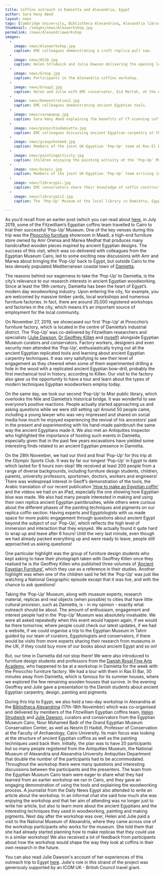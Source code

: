 ```yaml
---
title: Coffins outreach in Damietta and Alexandria, Egypt
author: Sara Hany Abed
layout: news
tags: [Cambridge University, Bibliotheca Alexandrina, Alexandria library, Egyptian Museum Cairo, coffins workshop, ancient Egypt, understanding ancient Egyptian coffins]
thumbnail: /images/news/Alexworkshop.jpg
permalink: /news/Alexandriaworkshop
images:
  -
    image: news/Alexworkshop.jpg
    caption: EMC colleagues demonstrating a craft replica pull saw.
  -
    image: news/HSJD.jpg
    caption: Helen Strudwick and Julie Dawson delivering the opening lecture for the workshop.
  -
    image: news/Group.jpg
    caption: Participants in the Alexandria coffins workshop.
  -
    image: news/Group2.jpg
    caption: Helen and Julie with EMC conservator, Eid Mertah, at the Alexandria workshop.
  - 
    image: news/Demonstration2.jpg
    caption: EMC colleagues demonstrating ancient Egyptian tools.
  -
    image: news/sarapopup.jpg
    caption: Sara Hany Abed explaining the benefits of CT-scanning coffins to children in Damietta.
  - 
    image: news/pinocchiodamietta.jpg
    caption: EMC colleagues discussing ancient Egyptian carpentry at the Pinocchio furniture factory.
  -
    image: news/groupshotmed.jpg
    caption: Members of the joint UK-Egyptian 'Pop-Up' team at Ras-El Barr near Damietta.
  - 
    image: news/paintingactivity.jpg
    caption: Children enjoying the painting activity at the 'Pop-Up' Museum in Damietta.
  -
    image: news/buspic.jpg
    caption: Members of the joint UK-Egyptian 'Pop-Up' team arriving in Damietta.
  -
    image: news/librarypic.jpg
    caption: EMC conservators share their knowledge of coffin construction at the 'Pop-Up' Museum in Damietta.
  -
    image: news/librarypic2.jpg
    caption: The 'Pop-Up' Museum at the local library in Damietta, Egypt.
    
---
```

As you’d recall from an earlier post (which you can read about [here](https://egyptiancoffins.org/news/popupmuseum_), in July 2019, some of the Fitzwilliam’s Egyptian coffins team travelled to Cairo to trial their successful ‘Pop-Up’ Museum. One of the key venues during this trip was the [Pinocchio furniture](https://pinocchio-furniture.com) showroom in Maadi, a high-end furniture store owned by Amr Orensa and Marwa Medhat that produces many handcrafted wooden pieces inspired by ancient Egyptian designs. The success of this visit, which was co-delivered with colleagues from the Egyptian Museum Cairo, led to some exciting new discussions with Amr and Marwa about bringing the ‘Pop-Up’ back to Egypt, but outside Cairo to the less densely populated Mediterranean coastal town of [Damietta](https://en.wikipedia.org/wiki/Damietta). 

The reasons behind our eagerness to take the ‘Pop-Up’ to Damietta, is the city’s relevance to our research interests in ancient Egyptian woodworking. Since at least the 19th century, Damietta has been the heart of Egypt’s modern day woodworking industry. Upon entering the city, for example, you are welcomed by massive timber yards, local workshops and numerous furniture factories. In fact, there are around 35,000 registered workshops and factories in the city, which means it’s an important source of employment for the local community.

On November 27, 2019, we showcased our first ‘Pop-Up’ at Pinocchio’s furniture factory, which is located in the centre of Damietta’s industrial district. The ‘Pop-Up’ was co-delivered by Fitzwilliam researchers and specialists ([Julie Dawson](https://egyptiancoffins.org/team/julie-dawson/), [Dr Geoffrey Killen](https://egyptiancoffins.org/team/geoff-killen/) and [myself](https://egyptiancoffins.org/team/sara-hany-abed/)) alongside Egyptian Museum curators and conservators. Factory workers, designers and even security men attended the ‘Pop-Up’, enthusiastically trying out all the ancient Egyptian replicated tools and learning about ancient Egyptian carpentry techniques. It was very satisfying to see their level of engagement as they cheered when some of them experimented drilling a hole in the wood with a replicated ancient Egyptian bow-drill, probably the first mechanical tool in history, according to Killen. Our visit to the factory also gave us the opportunity to have a tour and learn about the types of modern techniques Egyptian woodworkers employ today.

On the same day, we took our second ‘Pop-Up’ to Misr public library, which overlooks the Nile and Damietta’s historical bridge. It was wonderful to see everyone’s positive reactions. People actually started approaching us and asking questions while we were still setting up! Around 50 people came, including a young lawyer who was very impressed and shared on social media how much he enjoyed experiencing the revival of his ancestors’ past in the present and experimenting with his hand-made paintbrush the same way the ancient Egyptians made it.  We also met an Antiquities Inspector who highlighted the importance of hosting such events in Damietta, especially given that in the past few years excavations have yielded some interesting finds related to an ancient Egyptian presence in Damietta. 

On the 28th November, we had our third and final ‘Pop-Up’ for this trip at the Olympic Sports Club. It was by far our longest ‘Pop-Up' in Egypt to date which lasted for 6 hours non-stop! We received at least 200 people from a range of diverse backgrounds, including furniture design students, children, parents, university professors, sportsmen, doctors, workers and engineers! There was widespread interest in Geoff’s demonstration of the tools, the Arabic translation of our recent publication [‘How to make an Egyptian coffin’](https://egyptiancoffins.org/news/how-to-make-an-egyptian-coffin) and the videos we had on an iPad, especially the one showing how Egyptian blue was made. We also had many people interested in making and using their own replica ancient Egyptian paintbrushes, while others were curious about the different phases of the painting techniques and pigments on our replica coffin section. Having experts and Egyptologists with us made space for more public engagement through questions about ancient Egypt beyond the subject of our ‘Pop-Up’, which reflects the high level of immersion and interaction that they enjoyed.  We actually found it quite hard to wrap up and leave after 6 hours! Until the very last minute, even though we had already packed everything up and were ready to leave, people still approached us asking questions! 

One particular highlight was the group of furniture design students who kept asking to have their photograph taken with Geoffrey Killen once they realised he is *the* Geoffrey Killen who published three volumes of [‘Ancient Egyptian Furniture’](https://www.bookdepository.com/Ancient-Egyptian-Furniture-I-Geoffrey-Killen/9781785704819), which they use as a reference in their studies. Another highlight was when one of the children said he felt the ‘Pop-Up’ was just like watching a National Geographic episode except that it was live, and with the chance to ask questions! 

Taking the ‘Pop-Up’ Museum, along with museum experts, research material, replicas and real objects (when possible) to cities that have little cultural provision, such as Damietta, is - in my opinion - exactly what outreach should be about. The amount of enthusiasm, engagement and interest people had in the ‘Pop-Up’ Museum was absolutely invaluable. We were all asked repeatedly when this event would happen again, if we would be there tomorrow, where people could check our latest updates, if we had a website, if we could organise a trip to the Egyptian Museum in Tahrir guided by our team of curators, Egyptologists and conservators, if there would be visits from more experts sharing their research from museums in the UK, if they could buy more of our books about ancient Egypt and so on! 

But, our time in Damietta did not stop there! We were also introduced to furniture design students and professors from the [Danish Royal Fine Arts Academy](https://royaldanishacademy.com), who happened to be at a workshop in Damietta for the week with the Pinocchio furniture factory. We had a tour with them in Ras El Bar, 30 minutes away from Damietta, which is famous for its summer houses, where we explored the few remaining wooden houses that survive. In the evening Geoffrey and Julie gave a presentation to the Danish students about ancient Egyptian carpentry, design, painting and pigments.

During this trip to Egypt, we also held a two-day workshop in Alexandria at the [Bibliotheca Alexandrina](https://www.bibalex.org/en/default) (17th-18th November) which was co-organised and delivered by members of the Fitzwilliam Egyptian coffins team, [Helen Strudwick](https://egyptiancoffins.org/team/helen-strudwick/) and [Julie Dawson](https://egyptiancoffins.org/team/julie-dawson/), curators and conservators from the Egyptian Museum Cairo, Nour Mohamed Badr of the Grand Egyptian Museum Conservation Center, as well as Nesrin El Hadidi, Professor of Conservation at the Faculty of Archaeology, Cairo University. Its main focus was looking at the structure of ancient Egyptian coffins as well as the painting techniques used back then. Initially, the plan was to have 20 participants but so many people registered from the Antiquities Museum, the National Museum of Alexandria and Alexandria University Antiquities Department that double the number of the participants had to be accommodated. Throughout the workshop there were many questions and interesting discussions between the participants and the presenters. The team from the Egyptian Museum Cairo team were eager to share what they had learned from an earlier workshop we ran in Cairo, and they gave an engaging demonstration of using the tools and explaining the woodworking process. A journalist from the Daily News Egypt also attended to write an article about the workshop. In an informal chat she said how much she was enjoying the workshop and that her aim of attending was no longer just to write her article, but also to learn more about the ancient Egyptians and the interesting techniques they used in woodworking, painting and making pigments. Next day after the workshop was over, Helen and Julie paid a visit to the National Museum of Alexandria, where they came across one of the workshop participants who works for the museum. She told them that she had already started planning how to make replicas that they could use in a similar workshop! We also received a lot of feedback from participants about how the workshop would shape the way they look at coffins in their own research in the future.

You can also read Julie Dawson's account of her experiences of this outreach trip to Egypt [here](https://uk.icom.museum/resources/case-studies/fitzwilliam-museum-travels-to-egypt-with-icom-uk-british-council-travel-grant/). Julie's role in this strand of the project was generously supported by an ICOM UK - British Council travel grant.
